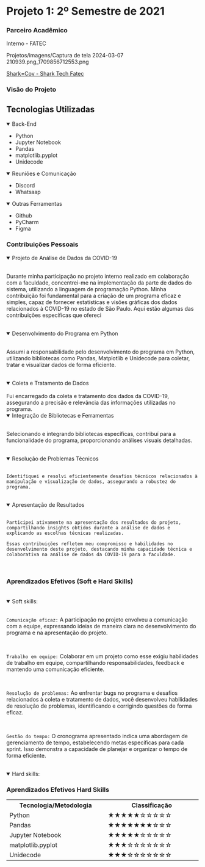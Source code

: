 # Projeto 1: 2º Semestre de 2021 

### Parceiro Acadêmico
Interno - FATEC

Projetos/imagens/Captura de tela 2024-03-07 210939.png_1709856712553.png

[ Shark=Cov - Shark Tech Fatec](https://github.com/heyMichaelS/Projeto-Integrador-2021-2-Grupo3)


### Visão do Projeto


<h2>Tecnologias Utilizadas</h2>
    <details open>
<summary>Back-End</summary>

* Python
* Jupyter Notebook
* Pandas
* matplotlib.pyplot
* Unidecode

</details>


<details open>
<summary>Reuniões e Comunicação</summary>

* Discord
* Whatsaap

</details>

<details open>
<summary>Outras Ferramentas</summary>

* Github
* PyCharm
* Figma

</details>


### Contribuições Pessoais




<details open>
 <summary>Projeto de Análise de Dados da COVID-19 </summary>
 
  <br>
 
Durante minha participação no projeto interno realizado em colaboração com a faculdade, concentrei-me na implementação da parte de dados do sistema, utilizando a linguagem de programação Python. Minha contribuição foi fundamental para a criação de um programa eficaz e simples, capaz de fornecer estatísticas e visões gráficas dos dados relacionados à COVID-19 no estado de São Paulo. Aqui estão algumas das contribuições específicas que ofereci

  <br> 
  
 
</details>


<details open>
 <summary> Desenvolvimento do Programa em Python </summary>

  <br>
  
Assumi a responsabilidade pelo desenvolvimento do programa em Python, utilizando bibliotecas como Pandas, Matplotlib e Unidecode para coletar, tratar e visualizar dados de forma eficiente.

  <br>

</details>




<details open>
 <summary> Coleta e Tratamento de Dados </summary>

  <br>
Fui encarregado da coleta e tratamento dos dados da COVID-19, assegurando a precisão e relevância das informações utilizadas no programa.

  <br>

</details>


<details open>
 <summary>Integração de Bibliotecas e Ferramentas</summary>

  <br>

  Selecionando e integrando bibliotecas específicas, contribuí para a funcionalidade do programa, proporcionando análises visuais detalhadas.



  <br>

</details>


<details open>
 <summary> Resolução de Problemas Técnicos </summary>

  <br>

    Identifiquei e resolvi eficientemente desafios técnicos relacionados à manipulação e visualização de dados, assegurando a robustez do programa.

  <br>

</details>


<details open>
 <summary>Apresentação de Resultados </summary>

  <br>

    Participei ativamente na apresentação dos resultados do projeto, compartilhando insights obtidos durante a análise de dados e explicando as escolhas técnicas realizadas.

    Essas contribuições refletem meu compromisso e habilidades no desenvolvimento deste projeto, destacando minha capacidade técnica e colaborativa na análise de dados da COVID-19 para a faculdade.


  <br>

</details>


### Aprendizados Efetivos (Soft e Hard Skills)

<br>

 <details open>

   <summary>Soft skills:</summary>
     
   <br>

 `Comunicação eficaz:` A participação no projeto envolveu a comunicação com a equipe, expressando ideias de maneira clara no desenvolvimento do programa e na apresentação do projeto.


   <br>

`Trabalho em equipe:` Colaborar em um projeto como esse exigiu habilidades de trabalho em equipe, compartilhando responsabilidades, feedback e mantendo uma comunicação eficiente.
  
   <br>

`Resolução de problemas:` Ao enfrentar bugs no programa e desafios relacionados à coleta e tratamento de dados, você desenvolveu habilidades de resolução de problemas, identificando e corrigindo questões de forma eficaz.

     
   <br>

`Gestão do tempo:` O cronograma apresentado indica uma abordagem de gerenciamento de tempo, estabelecendo metas específicas para cada sprint. Isso demonstra a capacidade de planejar e organizar o tempo de forma eficiente.
    
   <br>
   
 </details>
  
  
   <details open>

   <summary>Hard skills:</summary>
     


### Aprendizados Efetivos Hard Skills
<table>
  <tr>
    <th width="300px">Tecnologia/Metodologia</th>
    <th width="300px">Classificação</th>
  </tr>
  <tr>
    <td>Python</td>
    <td>★★★★★☆☆☆☆☆</td>
  </tr>
  <tr>
    <td>Pandas</td>
    <td>★★★★★★★☆☆☆</td>
  </tr>
  <tr>
    <td>Jupyter Notebook</td>
    <td>★★★★★☆☆☆☆☆</td>
  </tr>
  <tr>
    <td>matplotlib.pyplot</td>
    <td>★★★☆☆☆☆☆☆☆</td>
  </tr>
   <tr>
    <td>Unidecode</td>
    <td>★★★☆☆☆☆☆☆☆</td>
   </tr>
    
</table>



